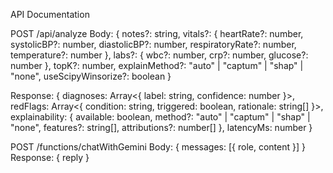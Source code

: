 API Documentation

POST /api/analyze
Body:
{
  notes?: string,
  vitals?: {
    heartRate?: number,
    systolicBP?: number,
    diastolicBP?: number,
    respiratoryRate?: number,
    temperature?: number
  },
  labs?: {
    wbc?: number,
    crp?: number,
    glucose?: number
  },
  topK?: number,
  explainMethod?: "auto" | "captum" | "shap" | "none",
  useScipyWinsorize?: boolean
}

Response:
{
  diagnoses: Array<{ label: string, confidence: number }>,
  redFlags: Array<{ condition: string, triggered: boolean, rationale: string[] }>,
  explainability: {
    available: boolean,
    method?: "auto" | "captum" | "shap" | "none",
    features?: string[],
    attributions?: number[]
  },
  latencyMs: number
}

POST /functions/chatWithGemini
Body: { messages: [{ role, content }] }
Response: { reply }


